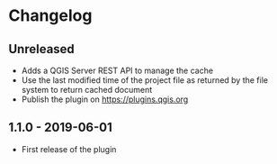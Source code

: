 # Changelog

## Unreleased

* Adds a QGIS Server REST API to manage the cache
* Use the last modified time of the project file as returned by the file system to return cached document
* Publish the plugin on https://plugins.qgis.org

## 1.1.0 - 2019-06-01

* First release of the plugin
